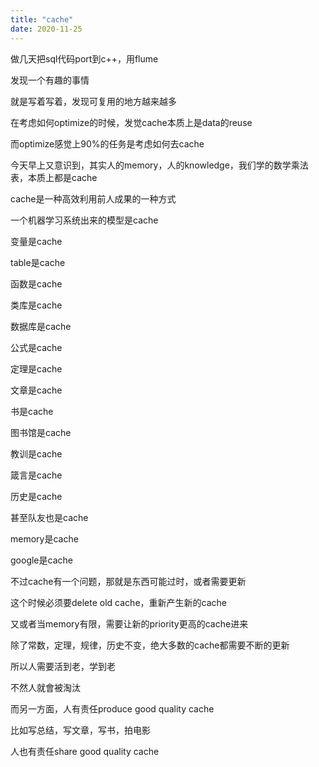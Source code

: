 ```yaml
---
title: "cache"
date: 2020-11-25
---
```


做几天把sql代码port到c++，用flume

发现一个有趣的事情

就是写着写着，发现可复用的地方越来越多

在考虑如何optimize的时候，发觉cache本质上是data的reuse

而optimize感觉上90%的任务是考虑如何去cache

今天早上又意识到，其实人的memory，人的knowledge，我们学的数学乘法表，本质上都是cache

cache是一种高效利用前人成果的一种方式

一个机器学习系统出来的模型是cache

变量是cache

table是cache

函数是cache

类库是cache

数据库是cache

公式是cache

定理是cache

文章是cache

书是cache

图书馆是cache

教训是cache

箴言是cache

历史是cache

甚至队友也是cache

memory是cache

google是cache

不过cache有一个问题，那就是东西可能过时，或者需要更新

这个时候必须要delete old cache，重新产生新的cache

又或者当memory有限，需要让新的priority更高的cache进来

除了常数，定理，规律，历史不变，绝大多数的cache都需要不断的更新

所以人需要活到老，学到老

不然人就會被淘汰

而另一方面，人有责任produce good quality cache

比如写总结，写文章，写书，拍电影

人也有责任share good quality cache
